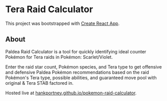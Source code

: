 # Tera Raid Calculator

This project was bootstrapped with [Create React App](https://github.com/facebook/create-react-app).

## About

Paldea Raid Calculator is a tool for quickly identifying ideal counter Pokémon for Tera raids in Pokémon: Scarlet/Violet.

Enter the raid star count, Pokémon species, and Tera type to get offensive and defensive Paldea Pokémon recommendations based on the raid Pokémon's Tera type, possible abilities, and guaranteed move pool with original & Tera STAB factored in.

Hosted live at [hankportney.github.io/pokemon-raid-calculator](https://hankportney.github.io/pokemon-raid-calculator).

